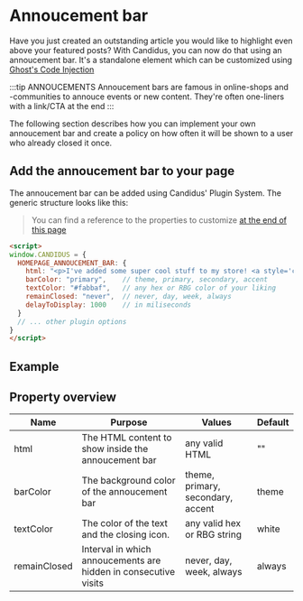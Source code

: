 <script setup>
  import SocialIcons from '../../components/Socialicons.vue'
  import SiteOutput from '../../components/SiteOutput.vue'
</script>

# Annoucement bar

Have you just created an outstanding article you would like to highlight even above your featured posts? With Candidus, you can now do that using an annoucement bar.
It's a standalone element which can be customized using [Ghost's Code Injection](https://ghost.org/changelog/post-code-injection/)

<ClientOnly> <SiteOutput path="ghost/#/settings/code-injection"  /></ClientOnly>

:::tip ANNOUCEMENTS
Annoucement bars are famous in online-shops and -communities to annouce events or new content. They're often one-liners with a link/CTA at the end
:::

The following section describes how you can implement your own annoucement bar and create a policy on how often it will be shown to a user who already closed it once.

## Add the annoucement bar to your page

The annoucement bar can be added using Candidus' Plugin System. The generic structure looks like this:

> You can find a reference to the properties to customize [at the end of this page](#property-overview)

```html
<script>
window.CANDIDUS = {
  HOMEPAGE_ANNOUCEMENT_BAR: {
  	html: "<p>I've added some super cool stuff to my store! <a style='color: #eee' href='#'>Check it out here</a></p>",
    barColor: "primary",    // theme, primary, secondary, accent
    textColor: "#fabbaf",   // any hex or RBG color of your liking
    remainClosed: "never",  // never, day, week, always
    delayToDisplay: 1000    // in miliseconds
  }
  // ... other plugin options
}
</script>
```

## Example

## Property overview

| Name         | Purpose                                                         | Values                            | Default |
| ------------ | --------------------------------------------------------------- | --------------------------------- | ------- |
| html         | The HTML content to show inside the annoucement bar             | any valid HTML                    | ""      |
| barColor     | The background color of the annoucement bar                     | theme, primary, secondary, accent | theme   |
| textColor    | The color of the text and the closing icon.                     | any valid hex or RBG string       | white   |
| remainClosed | Interval in which annoucements are hidden in consecutive visits | never, day, week, always          | always  |